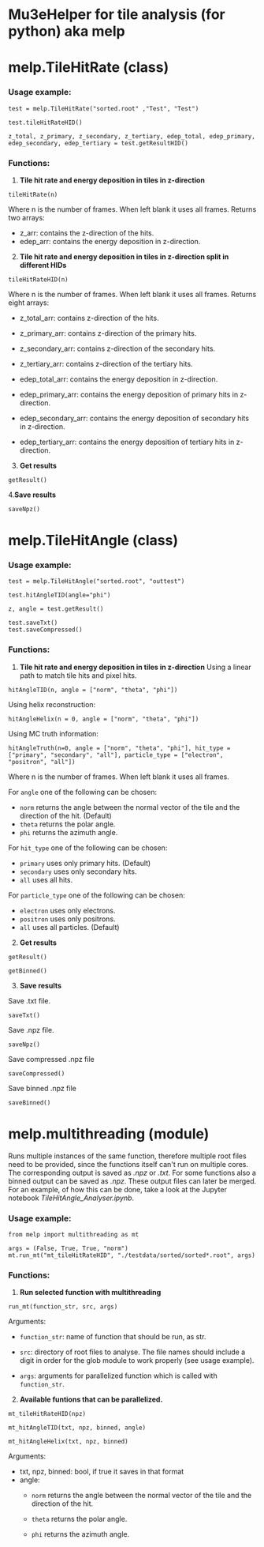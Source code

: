 # Mu3eHelper for tile analysis (for python) aka melp  

# melp.TileHitRate (class)

### Usage example:
```
test = melp.TileHitRate("sorted.root" ,"Test", "Test")

test.tileHitRateHID()

z_total, z_primary, z_secondary, z_tertiary, edep_total, edep_primary, edep_secondary, edep_tertiary = test.getResultHID()
```

### Functions:
1. **Tile hit rate and energy deposition in tiles in z-direction**
```
tileHitRate(n)
```
Where n is the number of frames. When left blank it uses all frames.
Returns two arrays:
- z_arr: contains the z-direction of the hits.
- edep_arr: contains the energy deposition in z-direction.

2. **Tile hit rate and energy deposition in tiles in z-direction split in different HIDs**
```
tileHitRateHID(n)
```
Where n is the number of frames. When left blank it uses all frames.
Returns eight arrays:
- z_total_arr: contains z-direction of the hits.
- z_primary_arr: contains z-direction of the primary hits.
- z_secondary_arr: contains z-direction of the secondary hits.
- z_tertiary_arr: contains z-direction of the tertiary hits.

- edep_total_arr: contains the energy deposition in z-direction.
- edep_primary_arr: contains the energy deposition of primary hits in z-direction.
- edep_secondary_arr: contains the energy deposition of secondary hits in z-direction.
- edep_tertiary_arr: contains the energy deposition of tertiary hits in z-direction.

3. **Get results**
```
getResult()
```

4.**Save results**
```
saveNpz()
```

# melp.TileHitAngle (class)

### Usage example:
```
test = melp.TileHitAngle("sorted.root", "outtest")

test.hitAngleTID(angle="phi")

z, angle = test.getResult()

test.saveTxt()
test.saveCompressed()
```

### Functions:
1. **Tile hit rate and energy deposition in tiles in z-direction**
Using a linear path to match tile hits and pixel hits.
```
hitAngleTID(n, angle = ["norm", "theta", "phi"])
```

Using helix reconstruction:
```
hitAngleHelix(n = 0, angle = ["norm", "theta", "phi"])
```

Using MC truth information:
```
hitAngleTruth(n=0, angle = ["norm", "theta", "phi"], hit_type = ["primary", "secondary", "all"], particle_type = ["electron", "positron", "all"])

```

Where n is the number of frames. When left blank it uses all frames.

For ```angle``` one of the following can be chosen:

- ```norm``` returns the angle between the normal vector of the tile and the direction of the hit. (Default)
- ```theta``` returns the polar angle.
- ```phi``` returns the azimuth angle.

For ```hit_type``` one of the following can be chosen:

- ```primary``` uses only primary hits. (Default)
- ```secondary``` uses only secondary hits.
- ```all``` uses all hits.

For ```particle_type``` one of the following can be chosen:

- ```electron``` uses only electrons.
- ```positron``` uses only positrons.
- ```all``` uses all particles. (Default)

2. **Get results**
```
getResult()  

getBinned()
```

3. **Save results**

Save .txt file.
```
saveTxt()
```
Save .npz file.
```
saveNpz()
```
Save compressed .npz file
```
saveCompressed()
```
Save binned .npz file
```
saveBinned()
```


# melp.multithreading (module)
Runs multiple instances of the same function,  therefore multiple root files need to be provided, since the functions itself can't run on multiple cores. The corresponding output is saved as _.npz_ or _.txt_. For some functions also a binned output can be saved as _.npz_. These output files can later be merged. For an example, of how this can be done, take a look at the Jupyter notebook _TileHitAngle_Analyser.ipynb_.

### Usage example:
```
from melp import multithreading as mt

args = (False, True, True, "norm")
mt.run_mt("mt_tileHitRateHID", "./testdata/sorted/sorted*.root", args)
```

### Functions:
1. **Run selected function with multithreading**
```
run_mt(function_str, src, args)
```
Arguments:

- ```function_str```: name of function that should be run, as str.

- ```src```: directory of root files to analyse. The file names should include a digit in order for the glob module to work properly (see usage example).

- ```args```: arguments for parallelized function which is called with ```function_str```.


2. **Available funtions that can be parallelized.**
```
mt_tileHitRateHID(npz)

mt_hitAngleTID(txt, npz, binned, angle)

mt_hitAngleHelix(txt, npz, binned)
```
Arguments:
- txt, npz, binned: bool, if true it saves in that format
- angle:
    - ```norm``` returns the angle between the normal vector of the tile and the direction of the hit.

    - ```theta``` returns the polar angle.

    - ```phi``` returns the azimuth angle.
